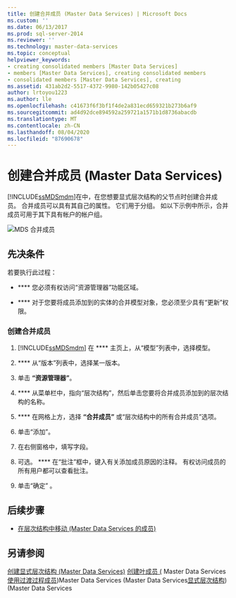 ```yaml
---
title: 创建合并成员 (Master Data Services) | Microsoft Docs
ms.custom: ''
ms.date: 06/13/2017
ms.prod: sql-server-2014
ms.reviewer: ''
ms.technology: master-data-services
ms.topic: conceptual
helpviewer_keywords:
- creating consolidated members [Master Data Services]
- members [Master Data Services], creating consolidated members
- consolidated members [Master Data Services], creating
ms.assetid: 431ab2d2-5517-4372-9980-142b05427c08
author: lrtoyou1223
ms.author: lle
ms.openlocfilehash: c41673f6f3bf1f4de2a831ecd659321b273b6af9
ms.sourcegitcommit: ad4d92dce894592a259721a1571b1d8736abacdb
ms.translationtype: MT
ms.contentlocale: zh-CN
ms.lasthandoff: 08/04/2020
ms.locfileid: "87690678"
---
```

# <a name="create-a-consolidated-member-master-data-services"></a>创建合并成员 (Master Data Services)
  [!INCLUDE[ssMDSmdm](../includes/ssmdsmdm-md.md)]在中，在您想要显式层次结构的父节点时创建合并成员。 合并成员可以具有其自己的属性。 它们用于分组。 如以下示例中所示，合并成员可用于其下具有帐户的帐户组。

 ![MDS 合并成员](../../2014/master-data-services/media/mds-consolidated-members.png "MDS 合并成员")

## <a name="prerequisites"></a>先决条件
 若要执行此过程：

-   **** 您必须有权访问“资源管理器”功能区域。

-   **** 对于您要将成员添加到的实体的合并模型对象，您必须至少具有“更新”权限。

### <a name="to-create-a-consolidated-member"></a>创建合并成员

1.  [!INCLUDE[ssMDSmdm](../includes/ssmdsmdm-md.md)] 在 **** 主页上，从“模型”列表中，选择模型。

2.  **** 从“版本”列表中，选择某一版本。

3.  单击 **“资源管理器”**。

4.  **** 从菜单栏中，指向“层次结构”，然后单击您要将合并成员添加到的层次结构的名称。

5.  **** 在网格上方，选择 **“合并成员”** 或“层次结构中的所有合并成员”选项。

6.  单击“添加”。

7.  在右侧窗格中，填写字段。

8.  可选。 **** 在“批注”框中，键入有关添加成员原因的注释。 有权访问成员的所有用户都可以查看批注。

9. 单击“确定”  。

## <a name="next-steps"></a>后续步骤

-   [在层次结构中移动 &#40;Master Data Services 的成员&#41;](move-members-within-a-hierarchy-master-data-services.md)

## <a name="see-also"></a>另请参阅
 [创建显式层次结构 &#40;Master Data Services&#41;](../../2014/master-data-services/create-an-explicit-hierarchy-master-data-services.md) [创建叶成员 &#40;](../../2014/master-data-services/create-a-leaf-member-master-data-services.md) Master Data Services[使用过渡过程](add-update-and-delete-data-master-data-services.md)[成员](../../2014/master-data-services/members-master-data-services.md)&#41;Master Data Services &#40;Master Data Services[显式层次结构](../../2014/master-data-services/explicit-hierarchies-master-data-services.md)&#41;&#40;Master Data Services


